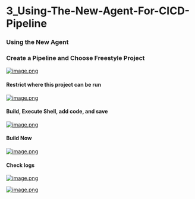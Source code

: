 # 3_Using-The-New-Agent-For-CICD-Pipeline

### Using the New Agent

### Create a Pipeline and Choose Freestyle Project

[![image.png](https://bookstack.besthomelabevar.xyz/uploads/images/gallery/2024-06/scaled-1680-/qB6Tlqaqcf91g9s1-image.png)](https://bookstack.besthomelabevar.xyz/uploads/images/gallery/2024-06/qB6Tlqaqcf91g9s1-image.png)

#### Restrict where this project can be run

[![image.png](https://bookstack.besthomelabevar.xyz/uploads/images/gallery/2024-06/scaled-1680-/UWiwGqkCsPcoaP0z-image.png)](https://bookstack.besthomelabevar.xyz/uploads/images/gallery/2024-06/UWiwGqkCsPcoaP0z-image.png)

#### Build, Execute Shell, add code, and save

[![image.png](https://bookstack.besthomelabevar.xyz/uploads/images/gallery/2024-06/scaled-1680-/ANCIFJrxwvxXyeFy-image.png)](https://bookstack.besthomelabevar.xyz/uploads/images/gallery/2024-06/ANCIFJrxwvxXyeFy-image.png)

#### Build Now

[![image.png](https://bookstack.besthomelabevar.xyz/uploads/images/gallery/2024-06/scaled-1680-/iLOmfsLhZu84O661-image.png)](https://bookstack.besthomelabevar.xyz/uploads/images/gallery/2024-06/iLOmfsLhZu84O661-image.png)

#### Check logs

[![image.png](https://bookstack.besthomelabevar.xyz/uploads/images/gallery/2024-06/scaled-1680-/ZN9b7S93qm9WKK6m-image.png)](https://bookstack.besthomelabevar.xyz/uploads/images/gallery/2024-06/ZN9b7S93qm9WKK6m-image.png)

[![image.png](https://bookstack.besthomelabevar.xyz/uploads/images/gallery/2024-06/scaled-1680-/ULIU7IJh9DZ8g5s9-image.png)](https://bookstack.besthomelabevar.xyz/uploads/images/gallery/2024-06/ULIU7IJh9DZ8g5s9-image.png)